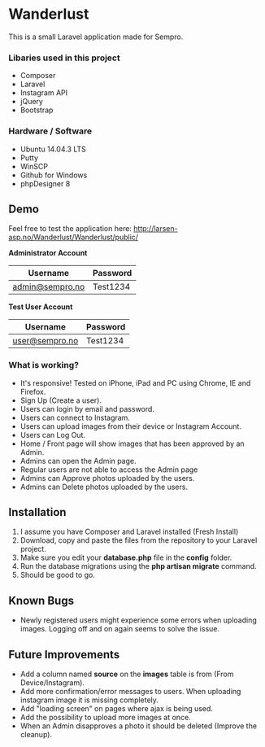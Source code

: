 # Wanderlust
This is a small Laravel application made for Sempro.

### Libaries used in this project
- Composer
- Laravel 
- Instagram API
- jQuery
- Bootstrap

### Hardware / Software
- Ubuntu 14.04.3 LTS
- Putty
- WinSCP
- Github for Windows
- phpDesigner 8

## Demo
Feel free to test the application here: http://larsen-asp.no/Wanderlust/Wanderlust/public/

**Administrator Account**

Username  | Password
------------- | -------------
admin@sempro.no  | Test1234

**Test User Account**

Username  | Password
------------- | -------------
user@sempro.no  | Test1234

### What is working?
- It's responsive! Tested on iPhone, iPad and PC using Chrome, IE and Firefox. 
- Sign Up (Create a user).
- Users can login by email and password.
- Users can connect to Instagram.
- Users can upload images from their device or Instagram Account.
- Users can Log Out.
- Home / Front page will show images that has been approved by an Admin.
- Admins can open the Admin page. 
- Regular users are not able to access the Admin page
- Admins can Approve photos uploaded by the users.
- Admins can Delete photos uploaded by the users.

## Installation

1. I assume you have Composer and Laravel installed (Fresh Install)
2. Download, copy and paste the files from the repository to your Laravel project.
3. Make sure you edit your **database.php** file in the **config** folder.
4. Run the database migrations using the **php artisan migrate** command.
5. Should be good to go.

## Known Bugs
- Newly registered users might experience some errors when uploading images. Logging off and on again seems to solve the issue.

## Future Improvements
- Add a column named **source** on the **images** table is from (From Device/Instagram).
- Add more confirmation/error messages to users. When uploading instagram image it is missing completely.
- Add "loading screen" on pages where ajax is being used.
- Add the possibility to upload more images at once.
- When an Admin disapproves a photo it should be deleted (Improve the cleanup).
